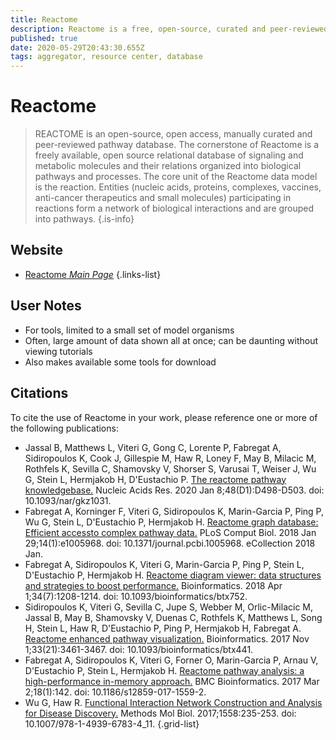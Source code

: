```yaml
---
title: Reactome
description: Reactome is a free, open-source, curated and peer-reviewed pathway database.
published: true
date: 2020-05-29T20:43:30.655Z
tags: aggregator, resource center, database
---
```


# Reactome

> REACTOME is an open-source, open access, manually curated and peer-reviewed pathway database.
&NewLine;
The cornerstone of Reactome is a freely available, open source relational database of signaling and metabolic molecules and their relations organized into biological pathways and processes. The core unit of the Reactome data model is the reaction. Entities (nucleic acids, proteins, complexes, vaccines, anti-cancer therapeutics and small molecules) participating in reactions form a network of biological interactions and are grouped into pathways.
{.is-info}



## Website

- [Reactome *Main Page*](https://reactome.org/)
{.links-list}

## User Notes
- For tools, limited to a small set of model organisms
- Often, large amount of data shown all at once; can be daunting without viewing tutorials
- Also makes available some tools for download

## Citations
To cite the use of Reactome in your work, please reference one or more of the following publications:
- Jassal B, Matthews L, Viteri G, Gong C, Lorente P, Fabregat A, Sidiropoulos K, Cook J, Gillespie M, Haw R, Loney F, May B, Milacic M, Rothfels K, Sevilla C, Shamovsky V, Shorser S, Varusai T, Weiser J, Wu G, Stein L, Hermjakob H, D'Eustachio P. [The reactome pathway knowledgebase.](https://www.ncbi.nlm.nih.gov/pubmed/31691815) Nucleic Acids Res. 2020 Jan 8;48(D1):D498-D503. doi: 10.1093/nar/gkz1031.
- Fabregat A, Korninger F, Viteri G, Sidiropoulos K, Marin-Garcia P, Ping P, Wu G, Stein L, D'Eustachio P, Hermjakob H. [Reactome graph database: Efficient accessto complex pathway data.](https://www.ncbi.nlm.nih.gov/pubmed/29377902) PLoS Comput Biol. 2018 Jan 29;14(1):e1005968. doi: 10.1371/journal.pcbi.1005968. eCollection 2018 Jan.
-	Fabregat A, Sidiropoulos K, Viteri G, Marin-Garcia P, Ping P, Stein L, D'Eustachio P, Hermjakob H. [Reactome diagram viewer: data structures and strategies to boost performance.](https://www.ncbi.nlm.nih.gov/pubmed/29186351) Bioinformatics. 2018 Apr 1;34(7):1208-1214. doi: 10.1093/bioinformatics/btx752.
-	Sidiropoulos K, Viteri G, Sevilla C, Jupe S, Webber M, Orlic-Milacic M, Jassal B, May B, Shamovsky V, Duenas C, Rothfels K, Matthews L, Song H, Stein L, Haw R, D'Eustachio P, Ping P, Hermjakob H, Fabregat A. [Reactome enhanced pathway visualization.](https://www.ncbi.nlm.nih.gov/pubmed/29077811) Bioinformatics. 2017 Nov 1;33(21):3461-3467. doi: 10.1093/bioinformatics/btx441.
-	Fabregat A, Sidiropoulos K, Viteri G, Forner O, Marin-Garcia P, Arnau V, D'Eustachio P, Stein L, Hermjakob H. [Reactome pathway analysis: a high-performance in-memory approach.](https://www.ncbi.nlm.nih.gov/pubmed/28249561) BMC Bioinformatics. 2017 Mar 2;18(1):142. doi: 10.1186/s12859-017-1559-2.
-	Wu G, Haw R. [Functional Interaction Network Construction and Analysis for Disease Discovery.](https://www.ncbi.nlm.nih.gov/pubmed/28150241) Methods Mol Biol. 2017;1558:235-253. doi: 10.1007/978-1-4939-6783-4_11.
{.grid-list}
